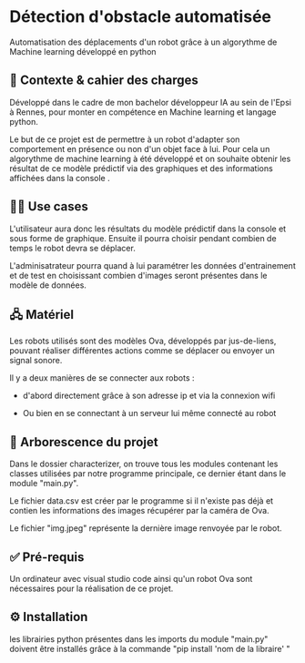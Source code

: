 # Détection d'obstacle automatisée
Automatisation des déplacements d'un robot grâce à un algorythme de Machine learning développé en python

## 🎯 Contexte & cahier des charges
Développé dans le cadre de mon bachelor développeur IA au sein de l'Epsi à Rennes, pour monter en compétence en Machine learning et langage python.

Le but de ce projet est de permettre à un robot d'adapter son comportement en présence ou non d'un objet face à lui. 
Pour cela un algorythme de machine learning à été développé et on souhaite obtenir les résultat de ce modèle prédictif 
via des graphiques et des informations affichées dans la console .

## 🤼‍♀️ Use cases
L'utilisateur aura donc les résultats du modèle prédictif dans la console et sous forme de graphique.
Ensuite il pourra choisir pendant combien de temps le robot devra se déplacer.

L'adminisatrateur pourra quand à lui paramétrer les données d'entrainement et de test 
en choisissant combien d'images seront présentes dans le modèle de données.

## 🖧 Matériel 
Les robots utilisés sont des modèles Ova, développés par jus-de-liens, pouvant réaliser différentes actions comme se déplacer ou envoyer un signal sonore.

Il y a deux manières de se connecter aux robots : 
   - d'abord directement grâce à son adresse ip et via la connexion wifi

   - Ou bien en se connectant à un serveur lui même connecté au robot

## 📂 Arborescence du projet
Dans le dossier characterizer, on trouve tous les modules contenant les classes utilisées par notre programme principale, ce dernier étant dans le module "main.py".

Le fichier data.csv est créer par le programme si il n'existe pas déjà et contien les informations des images récupérer par la caméra de Ova.

Le fichier "img.jpeg" représente la dernière image renvoyée par le robot.

## ✅ Pré-requis
Un ordinateur avec visual studio code ainsi qu'un robot Ova sont nécessaires pour la réalisation de ce projet.

## ⚙️ Installation
les librairies python présentes dans les imports du module "main.py" doivent être installés grâce à la commande "pip install  'nom de la libraire' "
